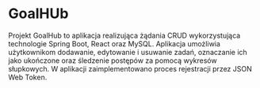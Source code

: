 # GoalHUb
Projekt GoalHub to aplikacja realizująca żądania CRUD wykorzystująca technologie Spring Boot, React oraz MySQL. Aplikacja umożliwia użytkownikom dodawanie, edytowanie i usuwanie zadań, oznaczanie ich jako ukończone oraz śledzenie postępów za pomocą wykresów słupkowych. W aplikacji zaimplementowano proces rejestracji przez JSON Web Token.
